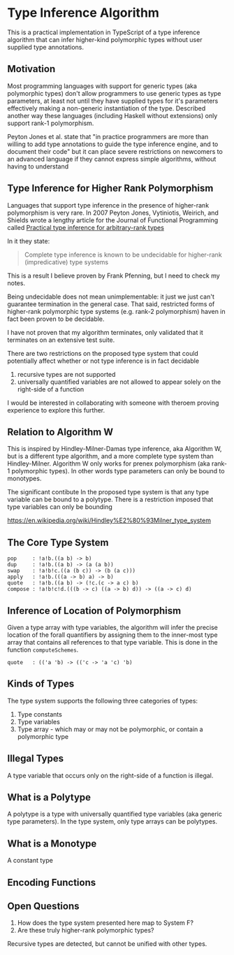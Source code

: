 # Type Inference Algorithm 

This is a practical implementation in TypeScript of a type inference algorithm that can infer higher-kind polymorphic types without user supplied type annotations. 

## Motivation

Most programming languages with support for generic types (aka polymorphic types) don't allow programmers to use generic types as type parameters, at least not until they have supplied types for it's parameters effectively making a non-generic instantiation of the type. Described another way these languages (including Haskell without extensions) only support rank-1 polymorphism. 

Peyton Jones et al. state that "in practice programmers are more than willing to add type annotations
to guide the type inference engine, and to document their code" but it can place severe restrictions on newcomers to an advanced language if they cannot express simple algorithms, without having to understand 

## Type Inference for Higher Rank Polymorphism 

Languages that support type inference in the presence of higher-rank polymorphism is very rare. In 2007 Peyton Jones, Vytiniotis, Weirich, and Shields wrote a lengthy article for the Journal of Functional Programming called [Practical type inference for arbitrary-rank types](http://research.microsoft.com/en-us/um/people/simonpj/papers/higher-rank/putting.pdf )

In it they state: 

> Complete type inference is known to be undecidable for higher-rank (impredicative) type systems

This is a result I believe proven by Frank Pfenning, but I need to check my notes.

Being undecidable does not mean unimplementable: it just we just can't guarantee termination in the general case. That said, restricted forms of higher-rank polymorphic type systems (e.g. rank-2 polymorphism) haven in fact been proven to be decidable. 

I have not proven that my algorithm terminates, only validated that it terminates on an extensive test suite. 

There are two restrictions on the proposed type system that could potentially affect whether or not type inference is in fact decidable 

1. recursive types are not supported
2. universally quantified variables are not allowed to appear solely on the right-side of a function

I would be interested in collaborating with someone with theroem proving experience to explore this further. 

## Relation to Algorithm W

This is inspired by Hindley-Milner-Damas type inference, aka Algorithm W, but is a different type algorithm, and a more complete type system than Hindley-Milner. Algorithm W only works for prenex polymorphism (aka rank-1 polymorphic types). In other words type parameters can only be bound to monotypes. 

The significant contibute In the proposed type system is that any type variable can be bound to a polytype. There is a restriction imposed that type variables can only be bounding 

https://en.wikipedia.org/wiki/Hindley%E2%80%93Milner_type_system


## The Core Type System

```
pop     : !a!b.((a b) -> b)
dup     : !a!b.((a b) -> (a (a b))
swap    : !a!b!c.((a (b c)) -> (b (a c)))
apply   : !a!b.(((a -> b) a) -> b) 
quote   : !a!b.((a b) -> (!c.(c -> a c) b)
compose : !a!b!c!d.(((b -> c) ((a -> b) d)) -> ((a -> c) d)
```

## Inference of Location of Polymorphism

Given a type array with type variables, the algorithm will infer the precise location of the forall quantifiers by assigning them to the inner-most type array that contains all references to that type variable. This is done in the function `computeSchemes`.

```
quote   : (('a 'b) -> (('c -> 'a 'c) 'b)
```

## Kinds of Types

The type system supports the following three categories of types:

1. Type constants 
2. Type variables 
3. Type array - which may or may not be polymorphic, or contain a polymorphic type 

## Illegal Types

A type variable that occurs only on the right-side of a function is illegal. 

## What is a Polytype

A polytype is a type with universally quantified type variables (aka generic type parameters). In the type system, only type arrays can be polytypes. 

## What is a Monotype

A constant type 

## Encoding Functions 


## Open Questions

1. How does the type system presented here map to System F? 
2. Are these truly higher-rank polymorphic types?

Recursive types are detected, but cannot be unified with other types. 

